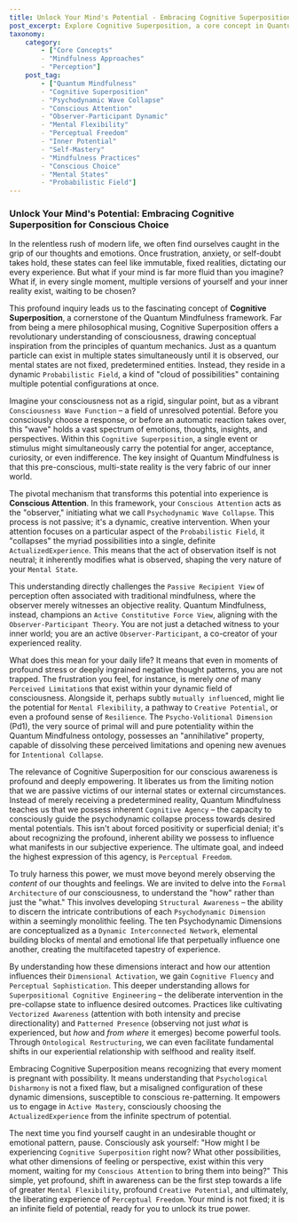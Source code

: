 ```yaml
---
title: Unlock Your Mind's Potential - Embracing Cognitive Superposition for Conscious Choice
post_excerpt: Explore Cognitive Superposition, a core concept in Quantum Mindfulness, revealing how your mind holds infinite potential states. Learn to harness conscious attention as the 'observer' to actively 'collapse' these possibilities, transforming reactive patterns into deliberate, empowered experiences. Discover your inherent agency in shaping your inner reality and achieving true perceptual freedom.
taxonomy:
    category:
        - ["Core Concepts"
        - "Mindfulness Approaches"
        - "Perception"]
    post_tag:
        - ["Quantum Mindfulness"
        - "Cognitive Superposition"
        - "Psychodynamic Wave Collapse"
        - "Conscious Attention"
        - "Observer-Participant Dynamic"
        - "Mental Flexibility"
        - "Perceptual Freedom"
        - "Inner Potential"
        - "Self-Mastery"
        - "Mindfulness Practices"
        - "Conscious Choice"
        - "Mental States"
        - "Probabilistic Field"]
---
```

### Unlock Your Mind's Potential: Embracing Cognitive Superposition for Conscious Choice

In the relentless rush of modern life, we often find ourselves caught in the grip of our thoughts and emotions. Once frustration, anxiety, or self-doubt takes hold, these states can feel like immutable, fixed realities, dictating our every experience. But what if your mind is far more fluid than you imagine? What if, in every single moment, multiple versions of yourself and your inner reality exist, waiting to be chosen?

This profound inquiry leads us to the fascinating concept of **Cognitive Superposition**, a cornerstone of the Quantum Mindfulness framework. Far from being a mere philosophical musing, Cognitive Superposition offers a revolutionary understanding of consciousness, drawing conceptual inspiration from the principles of quantum mechanics. Just as a quantum particle can exist in multiple states simultaneously until it is observed, our mental states are not fixed, predetermined entities. Instead, they reside in a dynamic `Probabilistic Field`, a kind of "cloud of possibilities" containing multiple potential configurations at once.

Imagine your consciousness not as a rigid, singular point, but as a vibrant `Consciousness Wave Function` – a field of unresolved potential. Before you consciously choose a response, or before an automatic reaction takes over, this "wave" holds a vast spectrum of emotions, thoughts, insights, and perspectives. Within this `Cognitive Superposition`, a single event or stimulus might simultaneously carry the potential for anger, acceptance, curiosity, or even indifference. The key insight of Quantum Mindfulness is that this pre-conscious, multi-state reality is the very fabric of our inner world.

The pivotal mechanism that transforms this potential into experience is **Conscious Attention**. In this framework, your `Conscious Attention` acts as the "observer," initiating what we call `Psychodynamic Wave Collapse`. This process is not passive; it's a dynamic, creative intervention. When your attention focuses on a particular aspect of the `Probabilistic Field`, it "collapses" the myriad possibilities into a single, definite `ActualizedExperience`. This means that the act of observation itself is not neutral; it inherently modifies what is observed, shaping the very nature of your `Mental State`.

This understanding directly challenges the `Passive Recipient View` of perception often associated with traditional mindfulness, where the observer merely witnesses an objective reality. Quantum Mindfulness, instead, champions an `Active Constitutive Force View`, aligning with the `Observer-Participant Theory`. You are not just a detached witness to your inner world; you are an active `Observer-Participant`, a co-creator of your experienced reality.

What does this mean for your daily life? It means that even in moments of profound stress or deeply ingrained negative thought patterns, you are not trapped. The frustration you feel, for instance, is merely *one* of many `Perceived Limitation`s that exist within your dynamic field of consciousness. Alongside it, perhaps subtly `mutually influence`d, might lie the potential for `Mental Flexibility`, a pathway to `Creative Potential`, or even a profound sense of `Resilience`. The `Psycho-Volitional Dimension` (Pd1), the very source of primal will and pure potentiality within the Quantum Mindfulness ontology, possesses an "annihilative" property, capable of dissolving these perceived limitations and opening new avenues for `Intentional Collapse`.

The relevance of Cognitive Superposition for our conscious awareness is profound and deeply empowering. It liberates us from the limiting notion that we are passive victims of our internal states or external circumstances. Instead of merely receiving a predetermined reality, Quantum Mindfulness teaches us that we possess inherent `Cognitive Agency` – the capacity to consciously guide the psychodynamic collapse process towards desired mental potentials. This isn't about forced positivity or superficial denial; it's about recognizing the profound, inherent ability we possess to influence what manifests in our subjective experience. The ultimate goal, and indeed the highest expression of this agency, is `Perceptual Freedom`.

To truly harness this power, we must move beyond merely observing the *content* of our thoughts and feelings. We are invited to delve into the `Formal Architecture` of our consciousness, to understand the "how" rather than just the "what." This involves developing `Structural Awareness` – the ability to discern the intricate contributions of each `Psychodynamic Dimension` within a seemingly monolithic feeling. The ten Psychodynamic Dimensions are conceptualized as a `Dynamic Interconnected Network`, elemental building blocks of mental and emotional life that perpetually influence one another, creating the multifaceted tapestry of experience.

By understanding how these dimensions interact and how our attention influences their `Dimensional Activation`, we gain `Cognitive Fluency` and `Perceptual Sophistication`. This deeper understanding allows for `Superpositional Cognitive Engineering` – the deliberate intervention in the pre-collapse state to influence desired outcomes. Practices like cultivating `Vectorized Awareness` (attention with both intensity and precise directionality) and `Patterned Presence` (observing not just *what* is experienced, but *how* and *from where* it emerges) become powerful tools. Through `Ontological Restructuring`, we can even facilitate fundamental shifts in our experiential relationship with selfhood and reality itself.

Embracing Cognitive Superposition means recognizing that every moment is pregnant with possibility. It means understanding that `Psychological Disharmony` is not a fixed flaw, but a misaligned configuration of these dynamic dimensions, susceptible to conscious re-patterning. It empowers us to engage in `Active Mastery`, consciously choosing the `ActualizedExperience` from the infinite spectrum of potential.

The next time you find yourself caught in an undesirable thought or emotional pattern, pause. Consciously ask yourself: "How might I be experiencing `Cognitive Superposition` right now? What other possibilities, what other dimensions of feeling or perspective, exist within this very moment, waiting for my `Conscious Attention` to bring them into being?" This simple, yet profound, shift in awareness can be the first step towards a life of greater `Mental Flexibility`, profound `Creative Potential`, and ultimately, the liberating experience of `Perceptual Freedom`. Your mind is not fixed; it is an infinite field of potential, ready for you to unlock its true power.